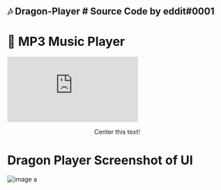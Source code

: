 ## 🎶 Dragon-Player # Source Code by eddit#0001
# 🎼 MP3 Music Player


![GitHub contributors](https://img.shields.io/github/contributors/scottydocs/README-template.md)
<html>
<p style="text-align:center">Center this text!</p>  
</html>

  

# Dragon Player Screenshot of UI

![image](https://user-images.githubusercontent.com/33374170/189505519-baf55c7c-236b-47bd-9cd7-11536211cd11.png) a
